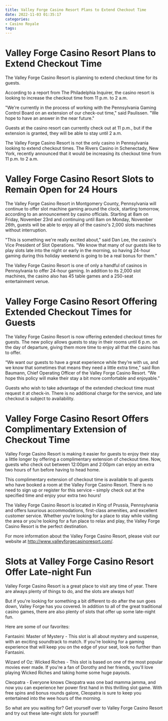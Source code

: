 ```yaml
---
title: Valley Forge Casino Resort Plans to Extend Checkout Time
date: 2022-11-03 01:35:17
categories:
- Casino Royale
tags:
---
```



#  Valley Forge Casino Resort Plans to Extend Checkout Time

The Valley Forge Casino Resort is planning to extend checkout time for its guests.

According to a report from The Philadelphia Inquirer, the casino resort is looking to increase the checkout time from 11 p.m. to 2 a.m.

"We're currently in the process of working with the Pennsylvania Gaming Control Board on an extension of our check-out time," said Paulissen. "We hope to have an answer in the near future."

Guests at the casino resort can currently check out at 11 p.m., but if the extension is granted, they will be able to stay until 2 a.m.

The Valley Forge Casino Resort is not the only casino in Pennsylvania looking to extend checkout times. The Rivers Casino in Schenectady, New York, recently announced that it would be increasing its checkout time from 11 p.m. to 2 a.m.

#  Valley Forge Casino Resort Slots to Remain Open for 24 Hours

The Valley Forge Casino Resort in Montgomery County, Pennsylvania will continue to offer slot machine gaming around the clock, starting tomorrow, according to an announcement by casino officials. Starting at 8am on Friday, November 23rd and continuing until 8am on Monday, November 26th, guests will be able to enjoy all of the casino's 2,000 slots machines without interruption.

"This is something we're really excited about," said Dan Lee, the casino's Vice President of Slot Operations. "We know that many of our guests like to play slots late into the night or early in the morning, so having 24-hour gaming during this holiday weekend is going to be a real bonus for them."

The Valley Forge Casino Resort is one of only a handful of casinos in Pennsylvania to offer 24-hour gaming. In addition to its 2,000 slot machines, the casino also has 45 table games and a 250-seat entertainment venue.

#  Valley Forge Casino Resort Offering Extended Checkout Times for Guests

The Valley Forge Casino Resort is now offering extended checkout times for guests. The new policy allows guests to stay in their rooms until 6 p.m. on the day of departure, giving them more time to enjoy all that the casino has to offer.

“We want our guests to have a great experience while they’re with us, and we know that sometimes that means they need a little extra time,” said Ron Baumann, Chief Operating Officer of the Valley Forge Casino Resort. “We hope this policy will make their stay a bit more comfortable and enjoyable.”

Guests who wish to take advantage of the extended checkout time must request it at check-in. There is no additional charge for the service, and late checkout is subject to availability.

#  Valley Forge Casino Resort Offers Complimentary Extension of Checkout Time

Valley Forge Casino Resort is making it easier for guests to enjoy their stay a little longer by offering a complimentary extension of checkout time. Now, guests who check out between 12:00pm and 2:00pm can enjoy an extra two hours of fun before having to head home.

This complimentary extension of checkout time is available to all guests who have booked a room at the Valley Forge Casino Resort. There is no need to sign up or register for this service – simply check out at the specified time and enjoy your extra two hours!

The Valley Forge Casino Resort is located in King of Prussia, Pennsylvania and offers luxurious accommodations, first-class amenities, and excellent customer service. Whether you’re looking for a place to stay while visiting the area or you’re looking for a fun place to relax and play, the Valley Forge Casino Resort is the perfect destination.

For more information about the Valley Forge Casino Resort, please visit our website at http://www.valleyforgecasinoresort.com/.

#  Slots at Valley Forge Casino Resort Offer Late-night Fun

Valley Forge Casino Resort is a great place to visit any time of year. There are always plenty of things to do, and the slots are always hot!

But if you're looking for something a bit different to do after the sun goes down, Valley Forge has you covered. In addition to all of the great traditional casino games, there are also plenty of slots that offer up some late-night fun.

Here are some of our favorites:

Fantasini: Master of Mystery - This slot is all about mystery and suspense, with an exciting soundtrack to match. If you're looking for a gaming experience that will keep you on the edge of your seat, look no further than Fantasini.

Wizard of Oz: Wicked Riches - This slot is based on one of the most popular movies ever made. If you're a fan of Dorothy and her friends, you'll love playing Wicked Riches and taking home some huge payouts.

Cleopatra - Everyone knows Cleopatra was one bad mamma jamma, and now you can experience her power first hand in this thrilling slot game. With free spins and bonus rounds galore, Cleopatra is sure to keep you entertained into the wee hours of the morning.

So what are you waiting for? Get yourself over to Valley Forge Casino Resort and try out these late-night slots for yourself!